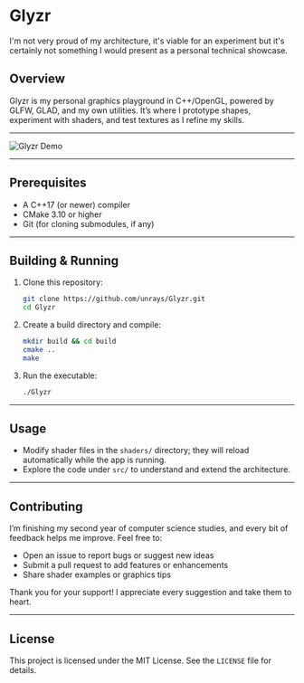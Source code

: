 # Glyzr
I'm not very proud of my architecture, it's viable for an experiment but it's certainly not something I would present as a personal technical showcase.
## Overview

Glyzr is my personal graphics playground in C++/OpenGL, powered by GLFW, GLAD, and my own utilities. It’s where I prototype shapes, experiment with shaders, and test textures as I refine my skills.

---

![Glyzr Demo](https://github.com/user-attachments/assets/4632399f-f180-47f6-b88c-08a827d72992)

---

## Prerequisites

- A C++17 (or newer) compiler
- CMake 3.10 or higher
- Git (for cloning submodules, if any)

---

## Building & Running

1. Clone this repository:
   ```bash
   git clone https://github.com/unrays/Glyzr.git
   cd Glyzr
   ```
2. Create a build directory and compile:
   ```bash
   mkdir build && cd build
   cmake ..
   make
   ```
3. Run the executable:
   ```bash
   ./Glyzr
   ```

---

## Usage

- Modify shader files in the `shaders/` directory; they will reload automatically while the app is running.
- Explore the code under `src/` to understand and extend the architecture.

---

## Contributing

I’m finishing my second year of computer science studies, and every bit of feedback helps me improve. Feel free to:

- Open an issue to report bugs or suggest new ideas
- Submit a pull request to add features or enhancements
- Share shader examples or graphics tips

Thank you for your support! I appreciate every suggestion and take them to heart.

---

## License

This project is licensed under the MIT License. See the `LICENSE` file for details.
